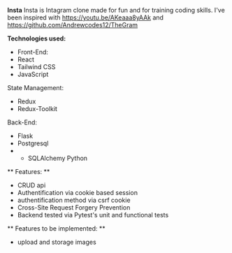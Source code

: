 **Insta**
Insta is Intagram clone made for fun and for training coding skills.
I've been inspired with https://youtu.be/AKeaaa8yAAk and https://github.com/Andrewcodes12/TheGram

**Technologies used:**

* Front-End:
* React
* Tailwind CSS
* JavaScript

State Management:
* Redux
* Redux-Toolkit

Back-End:
* Flask
* Postgresql
* * SQLAlchemy
Python

** Features: **
* CRUD api
* Authentification via cookie based session
* authentification method via csrf cookie
* Cross-Site Request Forgery Prevention
* Backend tested via Pytest's unit and functional tests

** Features to be implemented: **
* upload and storage images
